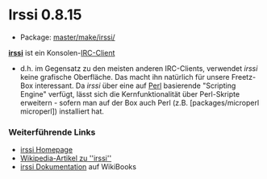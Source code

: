 # Irssi 0.8.15
 - Package: [master/make/irssi/](https://github.com/Freetz-NG/freetz-ng/tree/master/make/irssi/)

**[irssi](http://www.irssi.org/)** ist ein
Konsolen-[IRC-Client](http://de.wikipedia.org/wiki/IRC-Client)
- d.h. im Gegensatz zu den meisten anderen IRC-Clients, verwendet
*irssi* keine grafische Oberfläche. Das macht ihn natürlich für unsere
Freetz-Box interessant. Da *irssi* über eine auf
[Perl](http://de.wikipedia.org/wiki/Perl_(Programmiersprache))
basierende "Scripting Engine" verfügt, lässt sich die
Kernfunktionalität über Perl-Skripte erweitern - sofern man auf der Box
auch Perl (z.B. [packages/microperl microperl]) installiert hat.

### Weiterführende Links

-   [irssi Homepage](http://www.irssi.org/)
-   [Wikipedia-Artikel zu
    ''irssi''](http://de.wikipedia.org/wiki/Irssi)
-   [irssi
    Dokumentation](http://de.wikibooks.org/wiki/Irssi) auf
    WikiBooks

